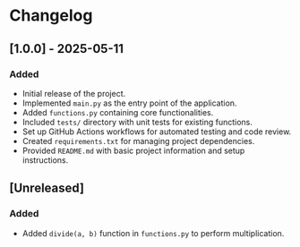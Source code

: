 # Changelog

## [1.0.0] - 2025-05-11

### Added

- Initial release of the project.
- Implemented `main.py` as the entry point of the application.
- Added `functions.py` containing core functionalities.
- Included `tests/` directory with unit tests for existing functions.
- Set up GitHub Actions workflows for automated testing and code review.
- Created `requirements.txt` for managing project dependencies.
- Provided `README.md` with basic project information and setup instructions.

## [Unreleased]

### Added

- Added `divide(a, b)` function in `functions.py` to perform multiplication.